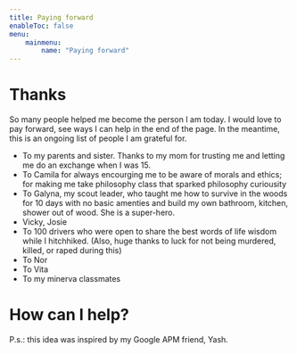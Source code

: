 ```yaml
---
title: Paying forward
enableToc: false
menu: 
    mainmenu: 
        name: "Paying forward"
---
```

# Thanks 
So many people helped me become the person I am today. I would love to pay forward, see ways I can help in the end of the page. 
In  the meantime, this is an ongoing list of people I am grateful for.
- To my parents and sister. Thanks to my mom for trusting me and letting me do an exchange when I was 15. 
- To Camila for always encourging me to be aware of morals and ethics; for making me take philosophy class that sparked philosophy curiousity
- To Galyna, my scout leader, who taught me how to survive in the woods for 10 days with no basic amenties and build my own bathroom, kitchen, shower out of wood. She is a super-hero. 
- Vicky, Josie
- To 100 drivers who were open to share the best words of life wisdom while I hitchhiked. (Also, huge thanks to luck for not being murdered, killed, or raped during this)
- To Nor
- To Vita
- To my minerva classmates

# How can I help?


P.s.: this idea was inspired by my Google APM friend, Yash.

